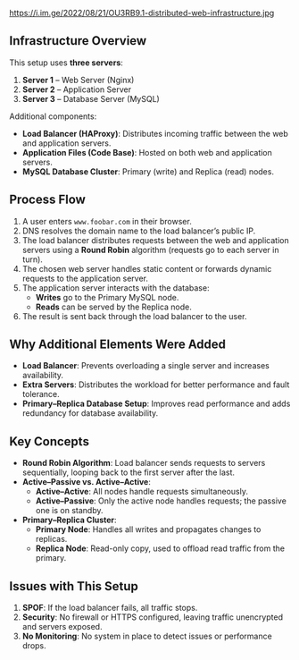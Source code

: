 https://i.im.ge/2022/08/21/OU3RB9.1-distributed-web-infrastructure.jpg

## Infrastructure Overview
This setup uses **three servers**:
1. **Server 1** – Web Server (Nginx)
2. **Server 2** – Application Server
3. **Server 3** – Database Server (MySQL)

Additional components:
- **Load Balancer (HAProxy)**: Distributes incoming traffic between the web and application servers.
- **Application Files (Code Base)**: Hosted on both web and application servers.
- **MySQL Database Cluster**: Primary (write) and Replica (read) nodes.

## Process Flow
1. A user enters `www.foobar.com` in their browser.
2. DNS resolves the domain name to the load balancer’s public IP.
3. The load balancer distributes requests between the web and application servers using a **Round Robin** algorithm (requests go to each server in turn).
4. The chosen web server handles static content or forwards dynamic requests to the application server.
5. The application server interacts with the database:
   - **Writes** go to the Primary MySQL node.
   - **Reads** can be served by the Replica node.
6. The result is sent back through the load balancer to the user.

## Why Additional Elements Were Added
- **Load Balancer**: Prevents overloading a single server and increases availability.
- **Extra Servers**: Distributes the workload for better performance and fault tolerance.
- **Primary–Replica Database Setup**: Improves read performance and adds redundancy for database availability.

## Key Concepts
- **Round Robin Algorithm**: Load balancer sends requests to servers sequentially, looping back to the first server after the last.
- **Active–Passive vs. Active–Active**:
  - **Active–Active**: All nodes handle requests simultaneously.
  - **Active–Passive**: Only the active node handles requests; the passive one is on standby.
- **Primary–Replica Cluster**:
  - **Primary Node**: Handles all writes and propagates changes to replicas.
  - **Replica Node**: Read-only copy, used to offload read traffic from the primary.

## Issues with This Setup
1. **SPOF**: If the load balancer fails, all traffic stops.
2. **Security**: No firewall or HTTPS configured, leaving traffic unencrypted and servers exposed.
3. **No Monitoring**: No system in place to detect issues or performance drops.
